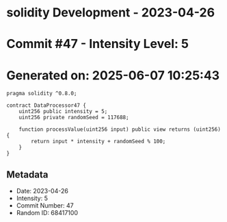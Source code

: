 ﻿# solidity Development - 2023-04-26
# Commit #47 - Intensity Level: 5
# Generated on: 2025-06-07 10:25:43
```solidity
pragma solidity ^0.8.0;

contract DataProcessor47 {
    uint256 public intensity = 5;
    uint256 private randomSeed = 117688;

    function processValue(uint256 input) public view returns (uint256) {
        return input * intensity + randomSeed % 100;
    }
}
```
## Metadata
- Date: 2023-04-26
- Intensity: 5
- Commit Number: 47
- Random ID: 68417100
